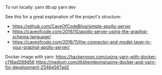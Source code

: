 To run locally:
yarn db:up
yarn dev

See this for a great explanation of the project's structure:
* https://github.com/CaveOfCodeBlog/simple-apollo-server
* https://caveofcode.com/2016/10/apollo-server-using-the-graphql-schema-language/
* https://caveofcode.com/2016/11/the-connector-and-model-layer-in-your-graphql-apollo-server/

Docker image with yarn:
https://hackernoon.com/using-yarn-with-docker-c116ad289d56
https://medium.com/@shemleong/using-docker-and-yarn-for-development-2546e567ad2